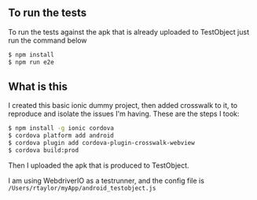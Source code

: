 
## To run the tests

To run the tests against the apk that is already uploaded to TestObject just run the command below

```bash
$ npm install
$ npm run e2e
```
## What is this

I created this basic ionic dummy project, then added crosswalk to it, to reproduce and isolate the issues I'm having. These are the steps I took:

```bash
$ npm install -g ionic cordova
$ cordova platform add android
$ cordova plugin add cordova-plugin-crosswalk-webview
$ cordova build:prod
```

Then I uploaded the apk that is produced to TestObject.

I am using WebdriverIO as a testrunner, and the config file is `/Users/rtaylor/myApp/android_testobject.js`


